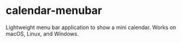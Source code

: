 # calendar-menubar
Lightweight menu bar application to show a mini calendar. Works on macOS, Linux, and Windows.
